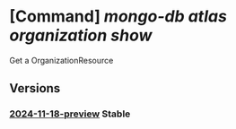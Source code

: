 # [Command] _mongo-db atlas organization show_

Get a OrganizationResource

## Versions

### [2024-11-18-preview](/Resources/mgmt-plane/L3N1YnNjcmlwdGlvbnMve30vcmVzb3VyY2Vncm91cHMve30vcHJvdmlkZXJzL21vbmdvZGIuYXRsYXMvb3JnYW5pemF0aW9ucy97fQ==/2024-11-18-preview.xml) **Stable**

<!-- mgmt-plane /subscriptions/{}/resourcegroups/{}/providers/mongodb.atlas/organizations/{} 2024-11-18-preview -->
